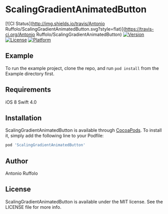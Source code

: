 # ScalingGradientAnimatedButton

[![CI Status](http://img.shields.io/travis/Antonio Ruffolo/ScalingGradientAnimatedButton.svg?style=flat)](https://travis-ci.org/Antonio Ruffolo/ScalingGradientAnimatedButton)
[![Version](https://img.shields.io/cocoapods/v/ScalingGradientAnimatedButton.svg?style=flat)](http://cocoapods.org/pods/ScalingGradientAnimatedButton)
[![License](https://img.shields.io/cocoapods/l/ScalingGradientAnimatedButton.svg?style=flat)](http://cocoapods.org/pods/ScalingGradientAnimatedButton)
[![Platform](https://img.shields.io/cocoapods/p/ScalingGradientAnimatedButton.svg?style=flat)](http://cocoapods.org/pods/ScalingGradientAnimatedButton)

## Example

To run the example project, clone the repo, and run `pod install` from the Example directory first.

## Requirements

iOS 8
Swift 4.0

## Installation

ScalingGradientAnimatedButton is available through [CocoaPods](http://cocoapods.org). To install
it, simply add the following line to your Podfile:

```ruby
pod 'ScalingGradientAnimatedButton'
```

## Author

Antonio Ruffolo

## License

ScalingGradientAnimatedButton is available under the MIT license. See the LICENSE file for more info.
